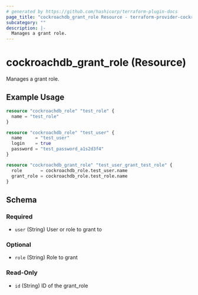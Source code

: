 ```yaml
---
# generated by https://github.com/hashicorp/terraform-plugin-docs
page_title: "cockroachdb_grant_role Resource - terraform-provider-cockroachdb"
subcategory: ""
description: |-
  Manages a grant role.
---
```


# cockroachdb_grant_role (Resource)

Manages a grant role.

## Example Usage

```terraform
resource "cockroachdb_role" "test_role" {
  name = "test_role"
}

resource "cockroachdb_role" "test_user" {
  name     = "test_user"
  login    = true
  password = "test_password_a1s2d3f4"
}

resource "cockroachdb_grant_role" "test_user_grant_test_role" {
  role       = cockroachdb_role.test_user.name
  grant_role = cockroachdb_role.test_role.name
}
```

<!-- schema generated by tfplugindocs -->
## Schema

### Required

- `user` (String) User or role to grant to

### Optional

- `role` (String) Role to grant

### Read-Only

- `id` (String) ID of the grant_role


